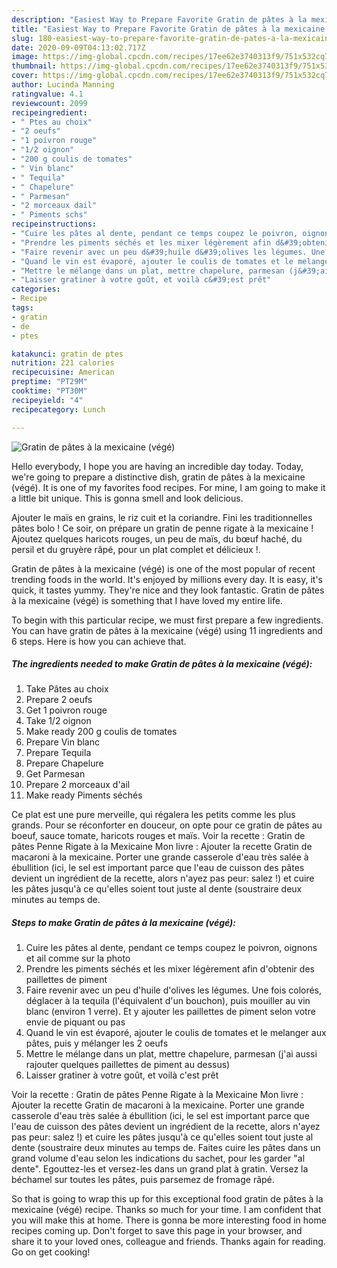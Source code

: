 ```yaml
---
description: "Easiest Way to Prepare Favorite Gratin de pâtes à la mexicaine (végé)"
title: "Easiest Way to Prepare Favorite Gratin de pâtes à la mexicaine (végé)"
slug: 180-easiest-way-to-prepare-favorite-gratin-de-pates-a-la-mexicaine-vege
date: 2020-09-09T04:13:02.717Z
image: https://img-global.cpcdn.com/recipes/17ee62e3740313f9/751x532cq70/gratin-de-pates-a-la-mexicaine-vege-photo-principale-de-la-recette.jpg
thumbnail: https://img-global.cpcdn.com/recipes/17ee62e3740313f9/751x532cq70/gratin-de-pates-a-la-mexicaine-vege-photo-principale-de-la-recette.jpg
cover: https://img-global.cpcdn.com/recipes/17ee62e3740313f9/751x532cq70/gratin-de-pates-a-la-mexicaine-vege-photo-principale-de-la-recette.jpg
author: Lucinda Manning
ratingvalue: 4.1
reviewcount: 2099
recipeingredient:
- " Ptes au choix"
- "2 oeufs"
- "1 poivron rouge"
- "1/2 oignon"
- "200 g coulis de tomates"
- " Vin blanc"
- " Tequila"
- " Chapelure"
- " Parmesan"
- "2 morceaux dail"
- " Piments schs"
recipeinstructions:
- "Cuire les pâtes al dente, pendant ce temps coupez le poivron, oignons et ail comme sur la photo"
- "Prendre les piments séchés et les mixer légèrement afin d&#39;obtenir des paillettes de piment"
- "Faire revenir avec un peu d&#39;huile d&#39;olives les légumes. Une fois colorés, déglacer à la tequila (l&#39;équivalent d&#39;un bouchon), puis mouiller au vin blanc (environ 1 verre). Et y ajouter les paillettes de piment selon votre envie de piquant ou pas"
- "Quand le vin est évaporé, ajouter le coulis de tomates et le melanger aux pâtes, puis y mélanger les 2 oeufs"
- "Mettre le mélange dans un plat, mettre chapelure, parmesan (j&#39;ai aussi rajouter quelques paillettes de piment au dessus)"
- "Laisser gratiner à votre goût, et voilà c&#39;est prêt"
categories:
- Recipe
tags:
- gratin
- de
- ptes

katakunci: gratin de ptes 
nutrition: 221 calories
recipecuisine: American
preptime: "PT29M"
cooktime: "PT30M"
recipeyield: "4"
recipecategory: Lunch

---
```



![Gratin de pâtes à la mexicaine (végé)](https://img-global.cpcdn.com/recipes/17ee62e3740313f9/751x532cq70/gratin-de-pates-a-la-mexicaine-vege-photo-principale-de-la-recette.jpg)

Hello everybody, I hope you are having an incredible day today. Today, we're going to prepare a distinctive dish, gratin de pâtes à la mexicaine (végé). It is one of my favorites food recipes. For mine, I am going to make it a little bit unique. This is gonna smell and look delicious.

Ajouter le maïs en grains, le riz cuit et la coriandre. Fini les traditionnelles pâtes bolo ! Ce soir, on prépare un gratin de penne rigate à la mexicaine ! Ajoutez quelques haricots rouges, un peu de maïs, du bœuf haché, du persil et du gruyère râpé, pour un plat complet et délicieux !.

Gratin de pâtes à la mexicaine (végé) is one of the most popular of recent trending foods in the world. It's enjoyed by millions every day. It is easy, it's quick, it tastes yummy. They're nice and they look fantastic. Gratin de pâtes à la mexicaine (végé) is something that I have loved my entire life.


To begin with this particular recipe, we must first prepare a few ingredients. You can have gratin de pâtes à la mexicaine (végé) using 11 ingredients and 6 steps. Here is how you can achieve that.

<!--inarticleads1-->

##### The ingredients needed to make Gratin de pâtes à la mexicaine (végé):

1. Take  Pâtes au choix
1. Prepare 2 oeufs
1. Get 1 poivron rouge
1. Take 1/2 oignon
1. Make ready 200 g coulis de tomates
1. Prepare  Vin blanc
1. Prepare  Tequila
1. Prepare  Chapelure
1. Get  Parmesan
1. Prepare 2 morceaux d&#39;ail
1. Make ready  Piments séchés


Ce plat est une pure merveille, qui régalera les petits comme les plus grands. Pour se réconforter en douceur, on opte pour ce gratin de pâtes au boeuf, sauce tomate, haricots rouges et maïs. Voir la recette : Gratin de pâtes Penne Rigate à la Mexicaine Mon livre : Ajouter la recette Gratin de macaroni à la mexicaine. Porter une grande casserole d&#39;eau très salée à ébullition (ici, le sel est important parce que l&#39;eau de cuisson des pâtes devient un ingrédient de la recette, alors n&#39;ayez pas peur: salez !) et cuire les pâtes jusqu&#39;à ce qu&#39;elles soient tout juste al dente (soustraire deux minutes au temps de. 

<!--inarticleads2-->

##### Steps to make Gratin de pâtes à la mexicaine (végé):

1. Cuire les pâtes al dente, pendant ce temps coupez le poivron, oignons et ail comme sur la photo
1. Prendre les piments séchés et les mixer légèrement afin d&#39;obtenir des paillettes de piment
1. Faire revenir avec un peu d&#39;huile d&#39;olives les légumes. Une fois colorés, déglacer à la tequila (l&#39;équivalent d&#39;un bouchon), puis mouiller au vin blanc (environ 1 verre). Et y ajouter les paillettes de piment selon votre envie de piquant ou pas
1. Quand le vin est évaporé, ajouter le coulis de tomates et le melanger aux pâtes, puis y mélanger les 2 oeufs
1. Mettre le mélange dans un plat, mettre chapelure, parmesan (j&#39;ai aussi rajouter quelques paillettes de piment au dessus)
1. Laisser gratiner à votre goût, et voilà c&#39;est prêt


Voir la recette : Gratin de pâtes Penne Rigate à la Mexicaine Mon livre : Ajouter la recette Gratin de macaroni à la mexicaine. Porter une grande casserole d&#39;eau très salée à ébullition (ici, le sel est important parce que l&#39;eau de cuisson des pâtes devient un ingrédient de la recette, alors n&#39;ayez pas peur: salez !) et cuire les pâtes jusqu&#39;à ce qu&#39;elles soient tout juste al dente (soustraire deux minutes au temps de. Faites cuire les pâtes dans un grand volume d&#39;eau selon les indications du sachet, pour les garder &#34;al dente&#34;. Egouttez-les et versez-les dans un grand plat à gratin. Versez la béchamel sur toutes les pâtes, puis parsemez de fromage râpé. 

So that is going to wrap this up for this exceptional food gratin de pâtes à la mexicaine (végé) recipe. Thanks so much for your time. I am confident that you will make this at home. There is gonna be more interesting food in home recipes coming up. Don't forget to save this page in your browser, and share it to your loved ones, colleague and friends. Thanks again for reading. Go on get cooking!
